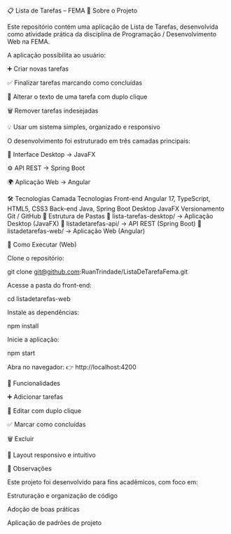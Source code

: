 📋 Lista de Tarefas – FEMA
📖 Sobre o Projeto

Este repositório contém uma aplicação de Lista de Tarefas, desenvolvida como atividade prática da disciplina de Programação / Desenvolvimento Web na FEMA.

A aplicação possibilita ao usuário:

➕ Criar novas tarefas

✅ Finalizar tarefas marcando como concluídas

📝 Alterar o texto de uma tarefa com duplo clique

🗑️ Remover tarefas indesejadas

💡 Usar um sistema simples, organizado e responsivo

O desenvolvimento foi estruturado em três camadas principais:

🎨 Interface Desktop → JavaFX

⚙️ API REST → Spring Boot

🌍 Aplicação Web → Angular

🛠 Tecnologias
Camada	Tecnologias
Front-end	Angular 17, TypeScript, HTML5, CSS3
Back-end	Java, Spring Boot
Desktop	JavaFX
Versionamento	Git / GitHub
📂 Estrutura de Pastas
📁 lista-tarefas-desktop/   → Aplicação Desktop (JavaFX)
📁 listadetarefas-api/      → API REST (Spring Boot)
📁 listadetarefas-web/      → Aplicação Web (Angular)

🚀 Como Executar (Web)

Clone o repositório:

git clone git@github.com:RuanTrindade/ListaDeTarefaFema.git


Acesse a pasta do front-end:

cd listadetarefas-web


Instale as dependências:

npm install


Inicie a aplicação:

npm start


Abra no navegador:
👉 http://localhost:4200

🎯 Funcionalidades

➕ Adicionar tarefas

📝 Editar com duplo clique

✅ Marcar como concluídas

🗑️ Excluir

📱 Layout responsivo e intuitivo

📌 Observações

Este projeto foi desenvolvido para fins acadêmicos, com foco em:

Estruturação e organização de código

Adoção de boas práticas

Aplicação de padrões de projeto
